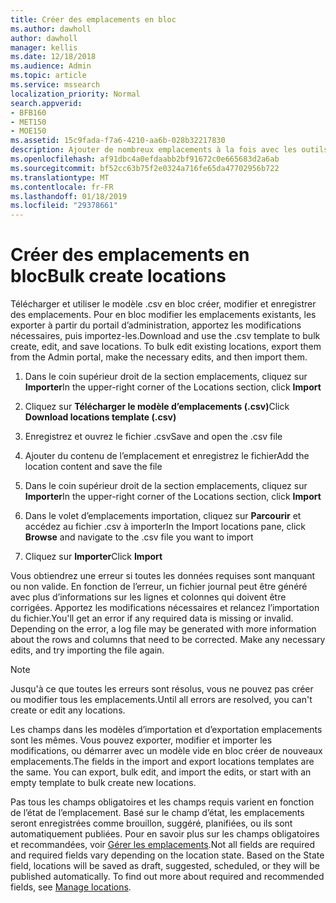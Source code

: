 ```yaml
---
title: Créer des emplacements en bloc
ms.author: dawholl
author: dawholl
manager: kellis
ms.date: 12/18/2018
ms.audience: Admin
ms.topic: article
ms.service: mssearch
localization_priority: Normal
search.appverid:
- BFB160
- MET150
- MOE150
ms.assetid: 15c9fada-f7a6-4210-aa6b-028b32217830
description: Ajouter de nombreux emplacements à la fois avec les outils pour le portail d’administration de recherche Microsoft d’importation
ms.openlocfilehash: af91dbc4a0efdaabb2bf91672c0e665683d2a6ab
ms.sourcegitcommit: bf52cc63b75f2e0324a716fe65da47702956b722
ms.translationtype: MT
ms.contentlocale: fr-FR
ms.lasthandoff: 01/18/2019
ms.locfileid: "29378661"
---
```

# <a name="bulk-create-locations"></a><span data-ttu-id="3b538-103">Créer des emplacements en bloc</span><span class="sxs-lookup"><span data-stu-id="3b538-103">Bulk create locations</span></span>

<span data-ttu-id="3b538-p101">Télécharger et utiliser le modèle .csv en bloc créer, modifier et enregistrer des emplacements. Pour en bloc modifier les emplacements existants, les exporter à partir du portail d’administration, apportez les modifications nécessaires, puis importez-les.</span><span class="sxs-lookup"><span data-stu-id="3b538-p101">Download and use the .csv template to bulk create, edit, and save locations. To bulk edit existing locations, export them from the Admin portal, make the necessary edits, and then import them.</span></span>
  
1. <span data-ttu-id="3b538-106">Dans le coin supérieur droit de la section emplacements, cliquez sur **Importer**</span><span class="sxs-lookup"><span data-stu-id="3b538-106">In the upper-right corner of the Locations section, click **Import**</span></span>
    
2. <span data-ttu-id="3b538-107">Cliquez sur **Télécharger le modèle d’emplacements (.csv)**</span><span class="sxs-lookup"><span data-stu-id="3b538-107">Click **Download locations template (.csv)**</span></span>
    
3. <span data-ttu-id="3b538-108">Enregistrez et ouvrez le fichier .csv</span><span class="sxs-lookup"><span data-stu-id="3b538-108">Save and open the .csv file</span></span>
    
4. <span data-ttu-id="3b538-109">Ajouter du contenu de l’emplacement et enregistrez le fichier</span><span class="sxs-lookup"><span data-stu-id="3b538-109">Add the location content and save the file</span></span>
    
5. <span data-ttu-id="3b538-110">Dans le coin supérieur droit de la section emplacements, cliquez sur **Importer**</span><span class="sxs-lookup"><span data-stu-id="3b538-110">In the upper-right corner of the Locations section, click **Import**</span></span>
    
6. <span data-ttu-id="3b538-111">Dans le volet d’emplacements importation, cliquez sur **Parcourir** et accédez au fichier .csv à importer</span><span class="sxs-lookup"><span data-stu-id="3b538-111">In the Import locations pane, click **Browse** and navigate to the .csv file you want to import</span></span> 
    
7. <span data-ttu-id="3b538-112">Cliquez sur **Importer**</span><span class="sxs-lookup"><span data-stu-id="3b538-112">Click **Import**</span></span>
    
<span data-ttu-id="3b538-p102">Vous obtiendrez une erreur si toutes les données requises sont manquant ou non valide. En fonction de l’erreur, un fichier journal peut être généré avec plus d’informations sur les lignes et colonnes qui doivent être corrigées. Apportez les modifications nécessaires et relancez l’importation du fichier.</span><span class="sxs-lookup"><span data-stu-id="3b538-p102">You'll get an error if any required data is missing or invalid. Depending on the error, a log file may be generated with more information about the rows and columns that need to be corrected. Make any necessary edits, and try importing the file again.</span></span>
  
> [!NOTE]
> <span data-ttu-id="3b538-116">Jusqu'à ce que toutes les erreurs sont résolus, vous ne pouvez pas créer ou modifier tous les emplacements.</span><span class="sxs-lookup"><span data-stu-id="3b538-116">Until all errors are resolved, you can't create or edit any locations.</span></span> 
  
<span data-ttu-id="3b538-p103">Les champs dans les modèles d’importation et d’exportation emplacements sont les mêmes. Vous pouvez exporter, modifier et importer les modifications, ou démarrer avec un modèle vide en bloc créer de nouveaux emplacements.</span><span class="sxs-lookup"><span data-stu-id="3b538-p103">The fields in the import and export locations templates are the same. You can export, bulk edit, and import the edits, or start with an empty template to bulk create new locations.</span></span>
  
<span data-ttu-id="3b538-p104">Pas tous les champs obligatoires et les champs requis varient en fonction de l’état de l’emplacement. Basé sur le champ d’état, les emplacements seront enregistrées comme brouillon, suggéré, planifiées, ou ils sont automatiquement publiées. Pour en savoir plus sur les champs obligatoires et recommandées, voir [Gérer les emplacements](manage-locations.md).</span><span class="sxs-lookup"><span data-stu-id="3b538-p104">Not all fields are required and required fields vary depending on the location state. Based on the State field, locations will be saved as draft, suggested, scheduled, or they will be published automatically. To find out more about required and recommended fields, see [Manage locations](manage-locations.md).</span></span>

  

